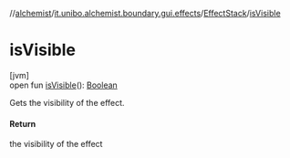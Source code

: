 //[alchemist](../../../index.md)/[it.unibo.alchemist.boundary.gui.effects](../index.md)/[EffectStack](index.md)/[isVisible](is-visible.md)

# isVisible

[jvm]\
open fun [isVisible](is-visible.md)(): [Boolean](https://kotlinlang.org/api/latest/jvm/stdlib/kotlin/-boolean/index.html)

Gets the visibility of the effect.

#### Return

the visibility of the effect
